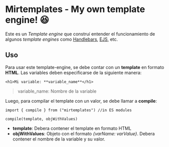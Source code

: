 # **Mirtemplates - My own template engine!** 😆
Este es un *Template engine* que construí entender el funcionamiento de algunos *template engines* como [Handlebars]("https://handlebarsjs.com/"), [EJS](https://ejs.co/), etc.

## Uso
Para usar este template-engine, se debe contar con un **template** en formato **HTML**. Las variables deben especificarse de la siguiente manera:

```
<h1>Mi variable: **variable_name**</h1>
```
> variable_name: Nombre de la variable

Luego, para compilar el template con un valor, se debe llamar a **compile**:

```
import { compile } from ("mirtemplates") //in ES modules

compile(template, objWithValues)
```
- **template**: Debera contener el template en formato HTML
- **objWithValues**: Objeto con el formato *{varName: varValue}*. Debera contener el nombre de la variable y su valor.
